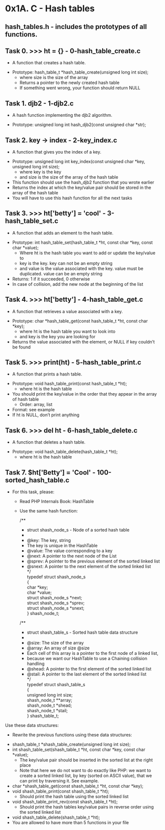 # 0x1A. C - Hash tables  

## hash_tables.h - includes the prototypes of all functions.

## Task 0. >>> ht = {}  - 0-hash_table_create.c
- A function that creates a hash table.  
+ Prototype: hash_table_t *hash_table_create(unsigned long int size);  
	+ where size is the size of the array  
	+ Returns a pointer to the newly created hash table  
	+ If something went wrong, your function should return NULL  

## Task 1. djb2  - 1-djb2.c  
- A hash function implementing the djb2 algorithm.  
+ Prototype: unsigned long int hash_djb2(const unsigned char *str);  

## Task 2. key -> index  - 2-key_index.c  
- A function that gives you the index of a key.  
+ Prototype: unsigned long int key_index(const unsigned char *key, unsigned long int size);  
	+ where key is the key  
	+ and size is the size of the array of the hash table  
+ This function should use the hash_djb2 function that you wrote earlier  
+ Returns the index at which the key/value pair should be stored in the array of the hash table  
+ You will have to use this hash function for all the next tasks  

## Task 3. >>> ht['betty'] = 'cool' - 3-hash_table_set.c  
- A function that adds an element to the hash table.  
+ Prototype: int hash_table_set(hash_table_t *ht, const char *key, const char *value);  
	+ Where ht is the hash table you want to add or update the key/value to  
	+ key is the key. key can not be an empty string  
	+ and value is the value associated with the key. value must be duplicated. value can be an empty string  
+ Returns: 1 if it succeeded, 0 otherwise  
+ In case of collision, add the new node at the beginning of the list  

## Task 4. >>> ht['betty'] - 4-hash_table_get.c  
- A function that retrieves a value associated with a key.  
+ Prototype: char *hash_table_get(const hash_table_t *ht, const char *key);  
	+ where ht is the hash table you want to look into  
	+ and key is the key you are looking for  
+ Returns the value associated with the element, or NULL if key couldn’t be found  

## Task 5. >>> print(ht)  - 5-hash_table_print.c  
- A function that prints a hash table.  
+ Prototype: void hash_table_print(const hash_table_t *ht);  
	+ where ht is the hash table  
+ You should print the key/value in the order that they appear in the array of hash table  
	+ Order: array, list  
+ Format: see example  
+ If ht is NULL, don’t print anything  

## Task 6. >>> del ht - 6-hash_table_delete.c  
- A function that deletes a hash table.  
+ Prototype: void hash_table_delete(hash_table_t *ht);  
	+ where ht is the hash table  

## Task 7. $ht['Betty'] = 'Cool'  - 100-sorted_hash_table.c  
- For this task, please:  
	- Read PHP Internals Book: HashTable  
	- Use the same hash function:

		/**  
		 * struct shash_node_s - Node of a sorted hash table  
		 *  
		 * @key: The key, string  
		 * The key is unique in the HashTable  
		 * @value: The value corresponding to a key  
		 * @next: A pointer to the next node of the List  
		 * @sprev: A pointer to the previous element of the sorted linked list  
		 * @snext: A pointer to the next element of the sorted linked list  
		 */  
		typedef struct shash_node_s  
		{  
			 char *key;  
			 char *value;  
			 struct shash_node_s *next;  
			 struct shash_node_s *sprev;  
			 struct shash_node_s *snext;  
		} shash_node_t;  

		/**  
		 * struct shash_table_s - Sorted hash table data structure  
		 *  
		 * @size: The size of the array  
		 * @array: An array of size @size  
		 * Each cell of this array is a pointer to the first node of a linked list,  
		 * because we want our HashTable to use a Chaining collision handling  
		 * @shead: A pointer to the first element of the sorted linked list  
		 * @stail: A pointer to the last element of the sorted linked list  
		 */  
		typedef struct shash_table_s  
		{  
			 unsigned long int size;  
			 shash_node_t **array;  
			 shash_node_t *shead;  
			 shash_node_t *stail;  
		} shash_table_t;  

Use these data structures:  
- Rewrite the previous functions using these data structures:  
+ shash_table_t *shash_table_create(unsigned long int size);  
+ int shash_table_set(shash_table_t *ht, const char *key, const char *value);  
	+ The key/value pair should be inserted in the sorted list at the right place  
	+ Note that here we do not want to do exactly like PHP: we want to create a sorted linked list, by key (sorted on ASCII value), that we can print by traversing it. See example.  
+ char *shash_table_get(const shash_table_t *ht, const char *key);  
+ void shash_table_print(const shash_table_t *ht);  
	+ Should print the hash table using the sorted linked list  
+ void shash_table_print_rev(const shash_table_t *ht);  
	+ Should print the hash tables key/value pairs in reverse order using the sorted linked list  
+ void shash_table_delete(shash_table_t *ht);  
+ You are allowed to have more than 5 functions in your file  
